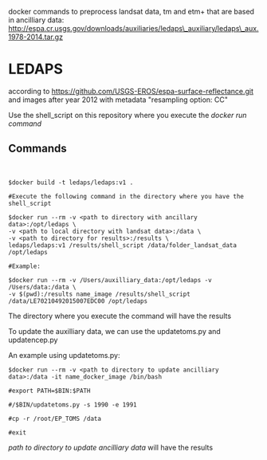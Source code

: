 docker commands to preprocess landsat data, tm and etm+ that are based in
ancilliary data:
http://espa.cr.usgs.gov/downloads/auxiliaries/ledaps\_auxiliary/ledaps\_aux.1978-2014.tar.gz

LEDAPS
======

according to https://github.com/USGS-EROS/espa-surface-reflectance.git and
images after year 2012 with metadata "resampling option: CC"

Use the shell\_script on this repository where you execute the *docker run
command*

Commands
--------

 

~~~~~~~~~~~~~~~~~~~~~~~~~~~~~~~~~~~~~~~~~~~~~~~~~~~~~~~~~~~~~~~~~~~~~~~~~~~~~~~~
$docker build -t ledaps/ledaps:v1 .

#Execute the following command in the directory where you have the shell_script

$docker run --rm -v <path to directory with ancillary data>:/opt/ledaps \
-v <path to local directory with landsat data>:/data \
-v <path to directory for results>:/results \
ledaps/ledaps:v1 /results/shell_script /data/folder_landsat_data /opt/ledaps

#Example:

$docker run --rm -v /Users/auxilliary_data:/opt/ledaps -v /Users/data:/data \
-v $(pwd):/results name_image /results/shell_script /data/LE70210492015007EDC00 /opt/ledaps
~~~~~~~~~~~~~~~~~~~~~~~~~~~~~~~~~~~~~~~~~~~~~~~~~~~~~~~~~~~~~~~~~~~~~~~~~~~~~~~~

The directory where you execute the command will have the results

To update the auxilliary data, we can use the updatetoms.py and updatencep.py

An example using updatetoms.py:

~~~~~~~~~~~~~~~~~~~~~~~~~~~~~~~~~~~~~~~~~~~~~~~~~~~~~~~~~~~~~~~~~~~~~~~~~~~~~~~~
$docker run --rm -v <path to directory to update ancilliary data>:/data -it name_docker_image /bin/bash

#export PATH=$BIN:$PATH

#/$BIN/updatetoms.py -s 1990 -e 1991

#cp -r /root/EP_TOMS /data

#exit
~~~~~~~~~~~~~~~~~~~~~~~~~~~~~~~~~~~~~~~~~~~~~~~~~~~~~~~~~~~~~~~~~~~~~~~~~~~~~~~~

*path to directory to update ancilliary data* will have the results
